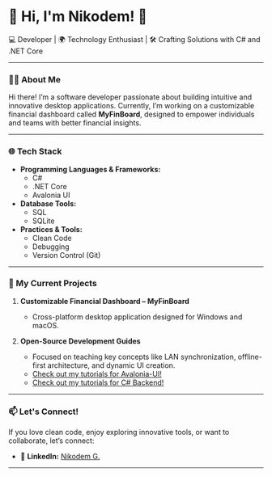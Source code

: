 # 🌟 Hi, I'm Nikodem! 🌟

💻 Developer | 🌍 Technology Enthusiast | 🛠 Crafting Solutions with C# and .NET Core

---

### 👨‍💻 About Me
Hi there! I’m a software developer passionate about building intuitive and innovative desktop applications. Currently, I’m working on a customizable financial dashboard called **MyFinBoard**, designed to empower individuals and teams with better financial insights.

---

### 🌐 Tech Stack  
- **Programming Languages & Frameworks:**  
  - C#  
  - .NET Core  
  - Avalonia UI  
- **Database Tools:**  
  - SQL  
  - SQLite  
- **Practices & Tools:**  
  - Clean Code  
  - Debugging  
  - Version Control (Git)

---

### 🔗 My Current Projects
1. **Customizable Financial Dashboard – MyFinBoard**  
   - Cross-platform desktop application designed for Windows and macOS.  

2. **Open-Source Development Guides**  
   - Focused on teaching key concepts like LAN synchronization, offline-first architecture, and dynamic UI creation.  
   - [Check out my tutorials for Avalonia-UI!](https://github.com/NikCraftsApps/avalonia-ui-tutorials)
   - [Check out my tutorials for C# Backend!](https://github.com/NikCraftsApps/csharp-backend-tutorials)

---

### 📫 Let's Connect!  
If you love clean code, enjoy exploring innovative tools, or want to collaborate, let’s connect:

- 💼 **LinkedIn:** [Nikodem G.](https://www.linkedin.com/in/nikodem-grze%C5%9Bkowiak-85b55427a/)  

---
